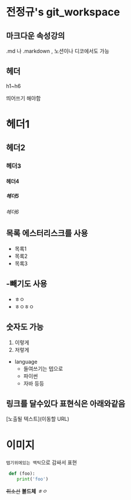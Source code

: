 # 전정규's git_workspace

## 마크다운 속성강의
.md 나 .markdown , 노션이나 디코에서도 가능
## 헤더
h1~h6

띄어쓰기 해야함
# 헤더1 
## 헤더2 
### 헤더3 
#### 헤더4
##### 헤더5
###### 헤더6

## 목록 에스터리스크를 사용
* 목록1
* 목록2
* 목록3

## -빼기도 사용
- ㅎㅇ
- ㅎㅇㅎㅇ

## 숫자도 가능
1. 이렇게
2. 저렇게

* language
  * 들여쓰기는 텝으로 
  * 파이썬
  * 자바 등등

## 링크를 달수있다 표현식은 아래와같음
 [노출될 텍스트](이동할 URL)

# 이미지

`탭기위에있는 백틱`으로 감싸서 표현

```python
 def (foo):
    print('foo')
 ```
~~취소선~~
**볼드체**
*ㅎㅇ*
